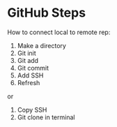 # GitHub Steps

How to connect local to remote rep:
1. Make a directory
1. Git init
1. Git add
1. Git commit
1. Add SSH
1. Refresh

or 

1. Copy SSH
1. Git clone in terminal